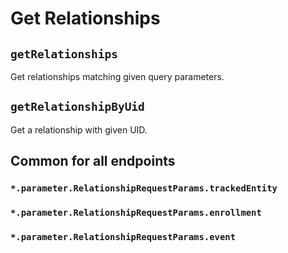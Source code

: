 # Get Relationships

## `getRelationships`

Get relationships matching given query parameters.

## `getRelationshipByUid`

Get a relationship with given UID.

## Common for all endpoints

### `*.parameter.RelationshipRequestParams.trackedEntity`

### `*.parameter.RelationshipRequestParams.enrollment`

### `*.parameter.RelationshipRequestParams.event`
